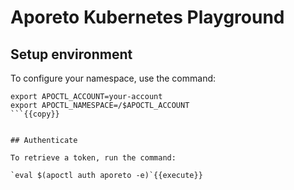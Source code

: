 # Aporeto Kubernetes Playground

## Setup environment

To configure your namespace, use the command:

```
export APOCTL_ACCOUNT=your-account
export APOCTL_NAMESPACE=/$APOCTL_ACCOUNT
```{{copy}}


## Authenticate

To retrieve a token, run the command:

`eval $(apoctl auth aporeto -e)`{{execute}}
